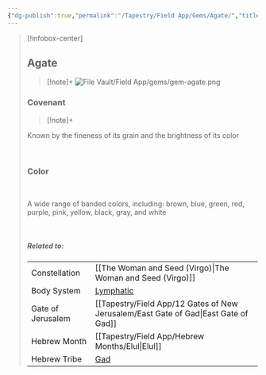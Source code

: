 ```yaml
---
{"dg-publish":true,"permalink":"/Tapestry/Field App/Gems/Agate/","title":"Agate","tags":["covenants/gems/"],"dgHomeLink":true,"dgEnableSearch":true}
---
```


> [!infobox-center] 
> ## Agate
> > [!note]+
> ![File Vault/Field App/gems/gem-agate.png](/img/user/File%20Vault/Field%20App/gems/gem-agate.png)
>  ### Covenant
>> [!note]+ 
>  <p class="note gem">Known by the fineness of its grain and the brightness of its color</p>
>  <br>
> 
>  ### Color
>  <br>
><p class="note gem"> A wide range of banded colors, including: brown, blue, green, red, purple, pink, yellow, black, gray, and white </p><br>
> 
> ##### Related to:
><p class="note gem2">
>
> |             |        |
> | --- | --- |
> | Constellation | [[The Woman and Seed (Virgo)\|The Woman and Seed (Virgo)]]                              |
> | Body System    | <a href="lymphatic system" data-href="lymphatic system" class="internal-link">Lymphatic</a> |
> | Gate of Jerusalem  | [[Tapestry/Field App/12 Gates of New Jerusalem/East Gate of Gad\|East Gate of Gad]]                                         |
> |   Hebrew Month   | [[Tapestry/Field App/Hebrew Months/Elul\|Elul]]                                  |
> | Hebrew Tribe | <a href="Tribe of Gad" data-href="Tribe of Gad" class="internal-link">Gad</a>